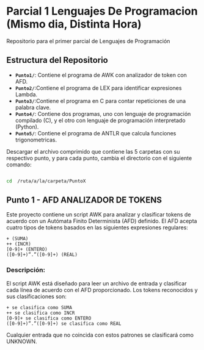 # Parcial 1 Lenguajes De Programacion (Mismo dia, Distinta Hora)

Repositorio para el primer parcial de Lenguajes de Programación

## Estructura del Repositorio

- **`Punto1/`**: Contiene el programa de AWK con analizador de token con AFD.
- **`Punto2/`**:Contiene el programa de LEX para identificar expresiones Lambda.
- **`Punto3/`**:Contiene el programa en C para contar repeticiones de una palabra clave.
- **`Punto4/`**: Contiene dos programas, uno con lenguaje de programación compilado (C), y el otro con lenguaje de programación interpretado (Python).
- **`Punto5/`**: Contiene el programa de ANTLR que calcula funciones trigonometricas.

Descargar el archivo comprimido que contiene las 5 carpetas con su respectivo punto, y para cada punto, cambia el directorio con el siguiente comando:

```bash

cd  /ruta/a/la/carpeta/PuntoX

```

## Punto 1 - AFD ANALIZADOR DE TOKENS

Este proyecto contiene un script AWK para analizar y clasificar tokens de acuerdo con un Autómata Finito Determinista (AFD) definido. El AFD acepta cuatro tipos de tokens basados en las siguientes expresiones regulares:

    + (SUMA)
    ++ (INCR)
    [0-9]+ (ENTERO)
    ([0-9]+)”.”([0-9]+) (REAL)

### Descripción:

El script AWK está diseñado para leer un archivo de entrada y clasificar cada línea de acuerdo con el AFD proporcionado. Los tokens reconocidos y sus clasificaciones son:

    + se clasifica como SUMA
    ++ se clasifica como INCR
    [0-9]+ se clasifica como ENTERO
    ([0-9]+)”.”([0-9]+) se clasifica como REAL

Cualquier entrada que no coincida con estos patrones se clasificará como UNKNOWN.



